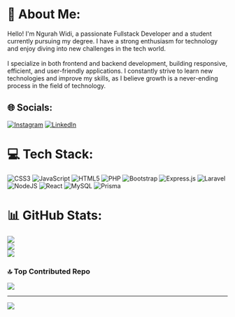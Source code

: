 # 💫 About Me:
Hello! I'm Ngurah Widi, a passionate Fullstack Developer and a student currently pursuing my degree. I have a strong enthusiasm for technology and enjoy diving into new challenges in the tech world.<br><br>I specialize in both frontend and backend development, building responsive, efficient, and user-friendly applications. I constantly strive to learn new technologies and improve my skills, as I believe growth is a never-ending process in the field of technology.


## 🌐 Socials:
[![Instagram](https://img.shields.io/badge/Instagram-%23E4405F.svg?logo=Instagram&logoColor=white)](https://instagram.com/ngurahwidii_) [![LinkedIn](https://img.shields.io/badge/LinkedIn-%230077B5.svg?logo=linkedin&logoColor=white)](https://linkedin.com/in/ngurah-widi) 

# 💻 Tech Stack:
![CSS3](https://img.shields.io/badge/css3-%231572B6.svg?style=for-the-badge&logo=css3&logoColor=white) ![JavaScript](https://img.shields.io/badge/javascript-%23323330.svg?style=for-the-badge&logo=javascript&logoColor=%23F7DF1E) ![HTML5](https://img.shields.io/badge/html5-%23E34F26.svg?style=for-the-badge&logo=html5&logoColor=white) ![PHP](https://img.shields.io/badge/php-%23777BB4.svg?style=for-the-badge&logo=php&logoColor=white) ![Bootstrap](https://img.shields.io/badge/bootstrap-%238511FA.svg?style=for-the-badge&logo=bootstrap&logoColor=white) ![Express.js](https://img.shields.io/badge/express.js-%23404d59.svg?style=for-the-badge&logo=express&logoColor=%2361DAFB) ![Laravel](https://img.shields.io/badge/laravel-%23FF2D20.svg?style=for-the-badge&logo=laravel&logoColor=white) ![NodeJS](https://img.shields.io/badge/node.js-6DA55F?style=for-the-badge&logo=node.js&logoColor=white) ![React](https://img.shields.io/badge/react-%2320232a.svg?style=for-the-badge&logo=react&logoColor=%2361DAFB) ![MySQL](https://img.shields.io/badge/mysql-4479A1.svg?style=for-the-badge&logo=mysql&logoColor=white) ![Prisma](https://img.shields.io/badge/Prisma-3982CE?style=for-the-badge&logo=Prisma&logoColor=white)
# 📊 GitHub Stats:
![](https://github-readme-stats.vercel.app/api?username=ngurahwidi&theme=swift&hide_border=false&include_all_commits=false&count_private=false)<br/>
![](https://github-readme-streak-stats.herokuapp.com/?user=ngurahwidi&theme=swift&hide_border=false)<br/>
![](https://github-readme-stats.vercel.app/api/top-langs/?username=ngurahwidi&theme=swift&hide_border=false&include_all_commits=false&count_private=false&layout=compact)

### 🔝 Top Contributed Repo
![](https://github-contributor-stats.vercel.app/api?username=ngurahwidi&limit=5&theme=swift&combine_all_yearly_contributions=true)

---
[![](https://visitcount.itsvg.in/api?id=ngurahwidi&icon=9&color=12)](https://visitcount.itsvg.in)

<!-- Proudly created with GPRM ( https://gprm.itsvg.in ) -->
